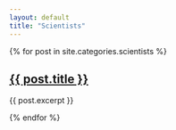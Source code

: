 ```yaml
---
layout: default
title: "Scientists"
---
```

{% for post in site.categories.scientists %}
<h2><a href="{{ post.url }}">{{ post.title }}</a></h2>
<p>{{ post.excerpt }}</p>
{% endfor %}
